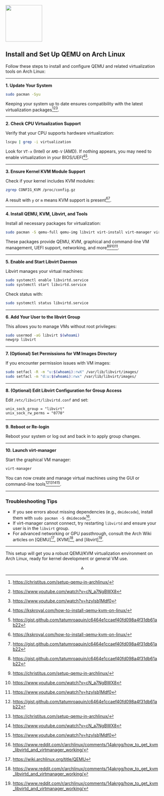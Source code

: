 <img src="https://r2cdn.perplexity.ai/pplx-full-logo-primary-dark%402x.png" class="logo" width="120"/>

## Install and Set Up QEMU on Arch Linux

Follow these steps to install and configure QEMU and related virtualization tools on Arch Linux:

---

**1. Update Your System**

```bash
sudo pacman -Syu
```

Keeping your system up to date ensures compatibility with the latest virtualization packages[^5][^6][^7].

---

**2. Check CPU Virtualization Support**

Verify that your CPU supports hardware virtualization:

```bash
lscpu | grep -i virtualization
```

Look for `VT-x` (Intel) or `AMD-V` (AMD). If nothing appears, you may need to enable virtualization in your BIOS/UEFI[^2][^4].

---

**3. Ensure Kernel KVM Module Support**

Check if your kernel includes KVM modules:

```bash
zgrep CONFIG_KVM /proc/config.gz
```

A result with `y` or `m` means KVM support is present[^2][^4].

---

**4. Install QEMU, KVM, Libvirt, and Tools**

Install all necessary packages for virtualization:

```bash
sudo pacman -S qemu-full qemu-img libvirt virt-install virt-manager virt-viewer edk2-ovmf swtpm guestfs-tools libosinfo dnsmasq vde2 bridge-utils openbsd-netcat ebtables iptables
```

These packages provide QEMU, KVM, graphical and command-line VM management, UEFI support, networking, and more[^4][^5][^6][^7].

---

**5. Enable and Start Libvirt Daemon**

Libvirt manages your virtual machines:

```bash
sudo systemctl enable libvirtd.service
sudo systemctl start libvirtd.service
```

Check status with:

```bash
sudo systemctl status libvirtd.service
```


---

**6. Add Your User to the libvirt Group**

This allows you to manage VMs without root privileges:

```bash
sudo usermod -aG libvirt $(whoami)
newgrp libvirt
```


---

**7. (Optional) Set Permissions for VM Images Directory**

If you encounter permission issues with VM images:

```bash
sudo setfacl -R -m "u:$(whoami):rwX" /var/lib/libvirt/images/
sudo setfacl -m "d:u:$(whoami):rwx" /var/lib/libvirt/images/
```


---

**8. (Optional) Edit Libvirt Configuration for Group Access**

Edit `/etc/libvirt/libvirtd.conf` and set:

```
unix_sock_group = "libvirt"
unix_sock_rw_perms = "0770"
```


---

**9. Reboot or Re-login**

Reboot your system or log out and back in to apply group changes.

---

**10. Launch virt-manager**

Start the graphical VM manager:

```bash
virt-manager
```

You can now create and manage virtual machines using the GUI or command-line tools[^4][^5][^6][^7].

---

### **Troubleshooting Tips**

- If you see errors about missing dependencies (e.g., `dmidecode`), install them with `sudo pacman -S dmidecode`[^3].
- If virt-manager cannot connect, try restarting `libvirtd` and ensure your user is in the `libvirt` group.
- For advanced networking or GPU passthrough, consult the Arch Wiki articles on [QEMU][^1], [KVM][^3], and [libvirt][^3].

---

This setup will get you a robust QEMU/KVM virtualization environment on Arch Linux, ready for kernel development or general VM use.

<div style="text-align: center">⁂</div>

[^1]: https://wiki.archlinux.org/title/QEMU

[^2]: https://kskroyal.com/how-to-install-qemu-kvm-on-linux/

[^3]: https://www.reddit.com/r/archlinux/comments/14akrgg/how_to_get_kvm_libvirtd_and_virtmanager_working/

[^4]: https://gist.github.com/tatumroaquin/c6464e1ccaef40fd098a4f31db61ab22

[^5]: https://christitus.com/setup-qemu-in-archlinux/

[^6]: https://www.youtube.com/watch?v=cN_a7NgBWX8

[^7]: https://www.youtube.com/watch?v=hzyIsb1Mdf0

[^8]: https://gist.github.com/lordofwizard/35e39955d70da70ddb4af4ca02afcd98

[^9]: https://www.tauceti.blog/posts/virtualization-with-archlinux-qemu-kvm-part-4/

[^10]: https://www.youtube.com/watch?v=OwFZW8x8SsY

[^11]: https://www.reddit.com/r/archlinux/comments/68jvew/installing_archlinux_in_a_qemu_kvm_vm/

[^12]: https://www.reddit.com/r/archlinux/comments/1cqv7tl/qemukvm_virtmanager_for_install_arch_linux/

[^13]: https://www.qemu.org/download

